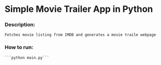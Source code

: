# Simple Movie Trailer App in Python
### Description:
    Fetches movie listing from IMDB and generates a movie traile webpage

### How to run:
    ```python main.py```

